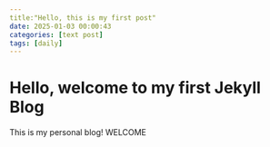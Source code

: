 ```yaml
---
title:"Hello, this is my first post"
date: 2025-01-03 00:00:43
categories: [text post]
tags: [daily]
---
```



# Hello, welcome to my first Jekyll Blog

This is my personal blog!
WELCOME
